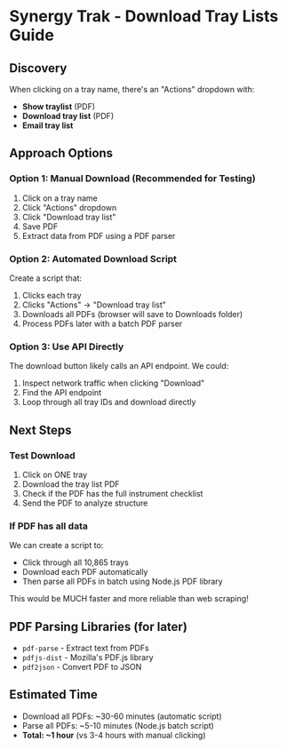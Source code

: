 # Synergy Trak - Download Tray Lists Guide

## Discovery
When clicking on a tray name, there's an "Actions" dropdown with:
- **Show traylist** (PDF)
- **Download tray list** (PDF)
- **Email tray list**

## Approach Options

### Option 1: Manual Download (Recommended for Testing)
1. Click on a tray name
2. Click "Actions" dropdown
3. Click "Download tray list"
4. Save PDF
5. Extract data from PDF using a PDF parser

### Option 2: Automated Download Script
Create a script that:
1. Clicks each tray
2. Clicks "Actions" → "Download tray list"
3. Downloads all PDFs (browser will save to Downloads folder)
4. Process PDFs later with a batch PDF parser

### Option 3: Use API Directly
The download button likely calls an API endpoint. We could:
1. Inspect network traffic when clicking "Download"
2. Find the API endpoint
3. Loop through all tray IDs and download directly

## Next Steps

### Test Download
1. Click on ONE tray
2. Download the tray list PDF
3. Check if the PDF has the full instrument checklist
4. Send the PDF to analyze structure

### If PDF has all data
We can create a script to:
- Click through all 10,865 trays
- Download each PDF automatically
- Then parse all PDFs in batch using Node.js PDF library

This would be MUCH faster and more reliable than web scraping!

## PDF Parsing Libraries (for later)
- `pdf-parse` - Extract text from PDFs
- `pdfjs-dist` - Mozilla's PDF.js library
- `pdf2json` - Convert PDF to JSON

## Estimated Time
- Download all PDFs: ~30-60 minutes (automatic script)
- Parse all PDFs: ~5-10 minutes (Node.js batch script)
- **Total: ~1 hour** (vs 3-4 hours with manual clicking)
